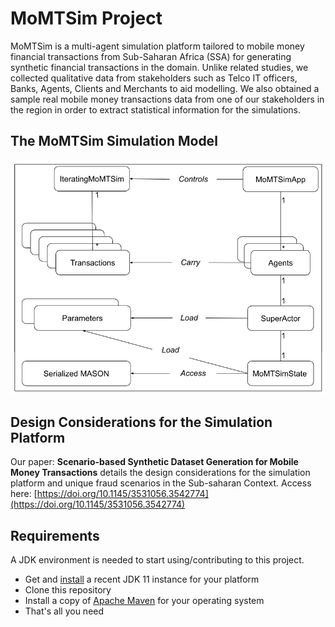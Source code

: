 # MoMTSim Project

MoMTSim is a multi-agent simulation platform tailored to mobile money financial transactions from Sub-Saharan Africa (SSA) for generating synthetic financial transactions in the domain.
Unlike related studies, we collected qualitative data from stakeholders such as Telco IT officers, Banks, Agents, Clients and Merchants to aid modelling. 
We also obtained a sample real mobile money transactions data from one of our stakeholders in the region in order to extract statistical information for the simulations.

## The MoMTSim Simulation Model

![](./model.png?raw=true)

## Design Considerations for the Simulation Platform
Our paper: **Scenario-based Synthetic Dataset Generation for Mobile Money Transactions** details the design considerations for the simulation platform and unique fraud scenarios in the Sub-saharan Context. Access here: 
[https://doi.org/10.1145/3531056.3542774](https://doi.org/10.1145/3531056.3542774)

## Requirements

A JDK environment is needed to start using/contributing to this project.

- Get and [install](https://adoptopenjdk.net) a recent JDK 11 instance for your platform
- Clone this repository
- Install a copy of [Apache Maven](https://maven.apache.org/download.cgi) for your operating system
- That's all you need